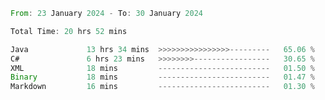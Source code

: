 <!--<div align=center><img src="https://leetcard.jacoblin.cool/CalvinWan0101"></div>-->

<!--START_SECTION:waka-->

```rust
From: 23 January 2024 - To: 30 January 2024

Total Time: 20 hrs 52 mins

Java             13 hrs 34 mins  >>>>>>>>>>>>>>>>---------   65.06 %
C#               6 hrs 23 mins   >>>>>>>>-----------------   30.65 %
XML              18 mins         -------------------------   01.50 %
Binary           18 mins         -------------------------   01.47 %
Markdown         16 mins         -------------------------   01.30 %
```

<!--END_SECTION:waka-->
